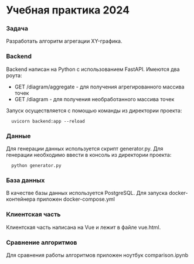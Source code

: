 # Учебная практика 2024

### Задача
Разработать алгоритм агрегации XY-графика.

### Backend
Backend написан на Python с использованием FastAPI. Имеются два роута:
 - GET /diagram/aggregate - для получения агрегированного массива точек
 - GET /diagram - для получения необработанного массива точек

Запуск осуществляется с помощью команды из директории проекта:
```
  uvicorn backend:app --reload
```

### Данные
Для генерации данных используется скрипт generator.py. Для генерации необходимо ввести в консоль из директории проекта:
```
  python generator.py
```

### База данных
В качестве базы данных используется PostgreSQL. Для запуска docker-контейнера приложен docker-compose.yml

### Клиентская часть
Клиентская часть написана на Vue и лежит в файле vue.html.

### Сравнение алгоритмов
Для сравнения работы алгоритмов приложен ноутбук comparison.ipynb
